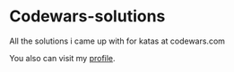 # Codewars-solutions
All the solutions i came up with for katas at codewars.com

You also can visit my [profile](https://www.codewars.com/users/iA0N).
